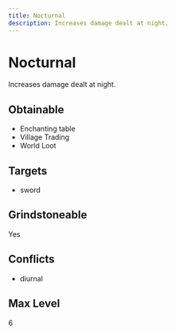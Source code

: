 ```yaml
---
title: Nocturnal
description: Increases damage dealt at night.
---
```

# Nocturnal
Increases damage dealt at night.
## Obtainable
- Enchanting table
- Village Trading
- World Loot
## Targets
- sword
## Grindstoneable
Yes
## Conflicts
- diurnal
## Max Level
6
